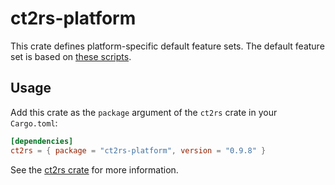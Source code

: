 # ct2rs-platform

This crate defines platform-specific default feature sets.
The default feature set is based on [these scripts](https://github.com/OpenNMT/CTranslate2/tree/master/python/tools).

## Usage

Add this crate as the `package` argument of the `ct2rs` crate in your `Cargo.toml`:

```toml
[dependencies]
ct2rs = { package = "ct2rs-platform", version = "0.9.8" }
```

See the [ct2rs crate](../README.md) for more information.
